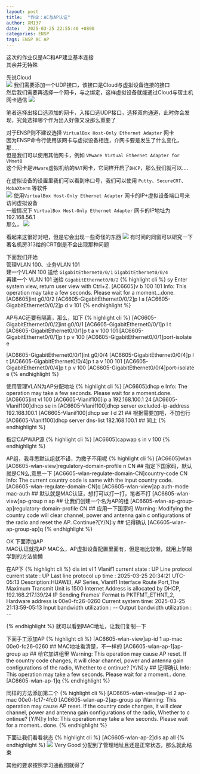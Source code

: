 ```yaml
---
layout: post
title:  "作业：AC与AP认证"
author: XM137
date:   2025-03-25 22:55:40 +0800
categories: ENSP
tags: ENSP AC AP
---
```



这次的作业仅是AC和AP建立基本连接<br>
其余并无特殊


先说Cloud<br>
![](/assets/ENSP/20250326/image1.webp)
我们需要添加一个UDP接口，该接口是Cloud与虚拟设备连接的接口<br>
然后我们需要再选择一个网卡，与之绑定，这样虚拟设备就能通过Cloud与宿主机网卡通信
![](/assets/ENSP/20250326/image2.webp)

笔者选择出接口选添加的网卡，入接口选UDP接口，选择双向通道，此时你会发现，究竟选择哪个作为出入好像又没那么重要了

对于ENSP则不建议选择 `VirtualBox Host-Only Ethernet Adapter` 网卡<br>
因为ENSP命令行使用该网卡与虚拟设备相连，介网卡要是发生了什么变化，那.....<br>
但是我们可以使用其他网卡，例如 `VMware Virtual Ethernet Adapter for VMnet8`<br>
这个网卡是`VMware`虚拟机给的`NAT`网卡，它同样开启了`DHCP`，那么我们就可以....

在虚拟设备的设置里我们可以看到串口号，我们可以使用 `Putty`、`SecureCRT`、`MobaXterm` 等软件<br>
![](/assets/ENSP/20250326/image3.webp)
使用`VirtualBox Host-Only Ethernet Adapter` 网卡的IP+虚拟设备端口号来访问虚拟设备<br>
一般情况下 `VirtualBox Host-Only Ethernet Adapter` 网卡的IP地址为 192.168.56.1<br>
那么，
![](/assets/ENSP/20250326/image4.webp)

看起来这很好对吧，但是它会出现一些奇怪的东西
![](/assets/ENSP/20250326/image5.webp)
有时间的同窗可以研究一下<br>
著名机房313给的CRT倒是不会出现那种问题


下面我们开始<br>
管理VLAN 100、业务VLAN 101<br>
建一个VLAN 100 送给 `GigabitEthernet0/0/1` `GigabitEthernet0/0/4` <br>
再建一个 VLAN 101 送给 `GigabitEthernet0/0/2`
{% highlight cli %}
<AC6605>sy
Enter system view, return user view with Ctrl+Z.
[AC6605]v b 100 101
Info: This operation may take a few seconds. Please wait for a moment...done.
[AC6605]int g0/0/2
[AC6605-GigabitEthernet0/0/2]p l a
[AC6605-GigabitEthernet0/0/2]p d v 101
{% endhighlight %}

AP与AC还要有隔离，那么，如下
{% highlight cli %}
[AC6605-GigabitEthernet0/0/2]int g0/0/1
[AC6605-GigabitEthernet0/0/1]p l t
[AC6605-GigabitEthernet0/0/1]p t a v 100 101
[AC6605-GigabitEthernet0/0/1]p t p v 100
[AC6605-GigabitEthernet0/0/1]port-isolate e

[AC6605-GigabitEthernet0/0/1]int g0/0/4
[AC6605-GigabitEthernet0/0/4]p l t
[AC6605-GigabitEthernet0/0/4]p t a v 100 101
[AC6605-GigabitEthernet0/0/4]p t p v 100
[AC6605-GigabitEthernet0/0/4]port-isolate e
{% endhighlight %}

使用管理VLAN为AP分配地址
{% highlight cli %}
[AC6605]dhcp e
Info: The operation may take a few seconds. Please wait for a moment.done.
[AC6605]int vl 100
[AC6605-Vlanif100]ip a 192.168.100.1 24
[AC6605-Vlanif100]dhcp se in
[AC6605-Vlanif100]dhcp server excluded-ip-address 192.168.100.1
[AC6605-Vlanif100]dhcp ser l d 21 ## 根据需要加吧，不加也行
[AC6605-Vlanif100]dhcp server dns-list 182.168.100.1 ## 同上
{% endhighlight %}

指定CAPWAP源
{% highlight cli %}
[AC6605]capwap s in v 100
{% endhighlight %}

AP组，我寻思默认组就不错，为撒子不用呢
{% highlight cli %}
[AC6605]wlan
[AC6605-wlan-view]regulatory-domain-profile n CN ## 指定下国家码，默认就是CN么,意思一下
[AC6605-wlan-regulate-domain-CN]country-code CN
Info: The current country code is same with the input country code.
[AC6605-wlan-regulate-domain-CN]q
[AC6605-wlan-view]ap auth-mode mac-auth ## 默认就是MAC认证，想打可以打一打，笔者不打
[AC6605-wlan-view]ap-group n ap ## 让我们创建一个名为AP的组
[AC6605-wlan-ap-group-ap]regulatory-domain-profile CN ## 应用一下国家吗
Warning: Modifying the country code will clear channel, power and antenna gain c
onfigurations of the radio and reset the AP. Continue?[Y/N]:y ## 记得确认
[AC6605-wlan-ap-group-ap]q
{% endhighlight %}

OK 下面添加AP <br>
MAC认证就找AP MAC么，AP虚拟设备配置里面有，但是咱比较懒，就用上学期学到的方法偷懒

在AP下
{% highlight cli %}
<Huawei>dis int vl 1
Vlanif1 current state : UP
Line protocol current state : UP
Last line protocol up time : 2025-03-25 20:34:21 UTC-05:13
Description:HUAWEI, AP Series, Vlanif1 Interface
Route Port,The Maximum Transmit Unit is 1500
Internet Address is allocated by DHCP, 192.168.217.139/24
IP Sending Frames' Format is PKTFMT_ETHNT_2, Hardware address is 00e0-fc26-0260
Current system time: 2025-03-25 21:13:59-05:13
    Input bandwidth utilization  : --
    Output bandwidth utilization : --
	
{% endhighlight %}
就可以看到MAC地址，让我们复制一下

下面手工添加AP
{% highlight cli %}
[AC6605-wlan-view]ap-id 1 ap-mac 00e0-fc26-0260 ## MAC地址看清楚，不一样的
[AC6605-wlan-ap-1]ap-group ap ## 给它加进组里
Warning: This operation may cause AP reset. If the country code changes, it will
 clear channel, power and antenna gain configurations of the radio, Whether to c
ontinue? [Y/N]:y ## 记得确认
Info: This operation may take a few seconds. Please wait for a moment.. done.
[AC6605-wlan-ap-1]q
{% endhighlight %}

同样的方法添加第二个
{% highlight cli %}
[AC6605-wlan-view]ap-id 2 ap-mac 00e0-fc17-4fc0
[AC6605-wlan-ap-2]ap-group ap
Warning: This operation may cause AP reset. If the country code changes, it will
 clear channel, power and antenna gain configurations of the radio, Whether to c
ontinue? [Y/N]:y
Info: This operation may take a few seconds. Please wait for a moment.. done.
{% endhighlight %}

下面让我们看看状态
{% highlight cli %}
[AC6605-wlan-ap-2]dis ap all
{% endhighlight %}
![](/assets/ENSP/20250326/image6.webp)
Very Good 分配到了管理地址且还是正常状态，那么就此结束


其他的要求按照学习通截图就得了
